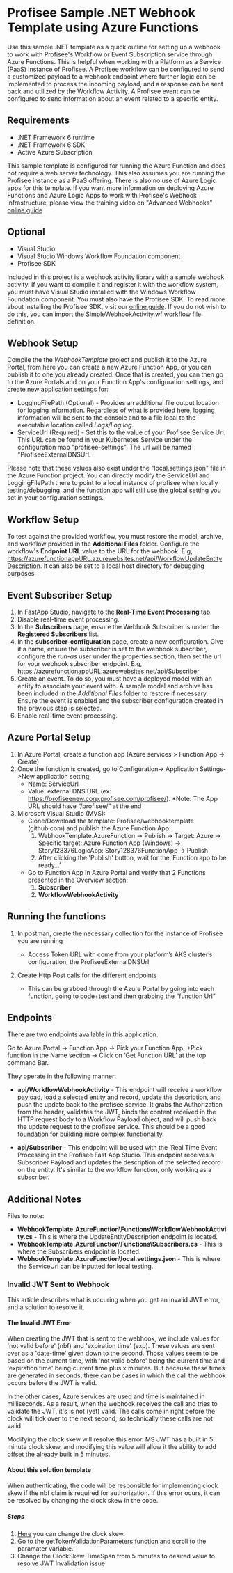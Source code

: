 # Profisee Sample .NET Webhook Template using Azure Functions
Use this sample .NET template as a quick outline for setting up a webhook to work with Profisee's Workflow or Event Subscription service through Azure Functions. This is helpful when working with a Platform as a Service (PaaS) instance of Profisee. A Profisee workflow can be configured to send a customized payload to a webhook endpoint where further logic can be implemented to process the incoming payload, and a response can be sent back and utilized by the Workflow Activity. A Profisee event can be configured to send information about an event related to a specific entity.

## Requirements

- .NET Framework 6 runtime
- .NET Framework 6 SDK
- Active Azure Subscription

This sample template is configured for running the Azure Function and does not require a web server technology. This also assumes you are running the Profisee instance as a PaaS offering. There is also no use of Azure Logic apps for this template. If you want more information on deploying Azure Functions and Azure Logic Apps to work with Profisee's Webhook infrastructure, please view the training video on "Advanced Webhooks" [online guide](https://support.profisee.com/lms/courseinfo?id=00u00000000004T00aM)

## Optional

- Visual Studio
- Visual Studio Windows Workflow Foundation component
- Profisee SDK

Included in this project is a webhook activity library with a sample webhook activity. If you want to compile it and register it with the workflow system, you must have Visual Studio installed with the Windows Workflow Foundation component. You must also have the Profisee SDK. To read more about installing the Profisee SDK, visit our [online guide](https://support.profisee.com/wikis/2022_r1_support/profisee_sdk_installation). If you do not wish to do this, you can import the SimpleWebhookActivity.wf workflow file definition.

## Webhook Setup

Compile the the *WebhookTemplate* project and publish it to the Azure Portal, from here you can create a new Azure Function App, or you can publish it to one you already created. Once that is created, you can then go to the Azure Portals and on your Function App's configuration settings, and create new application settings for:

- LoggingFilePath (Optional) - Provides an additional file output location for logging information. Regardless of what is provided here, logging information will be sent to the console and to a file local to the executable location called *Logs/Log.log*.
- ServiceUrl (Required) - Set this to the value of your Profisee Service Url. This URL can be found in your Kubernetes Service under the configuration map "profisee-settings". The url will be named "ProfiseeExternalDNSUrl.

Please note that these values also exist under the "local.settings.json" file in the Azure Function project. You can directly modify the ServiceUrl and LoggingFilePath there to point to a local instance of profisee when locally testing/debugging, and the function app will still use the global setting you set in your configuration settings.

## Workflow Setup

To test against the provided workflow, you must restore the model, archive, and workflow provided in the **Additional Files** folder. Configure the workflow's **Endpoint URL** value to the URL for the webhook. E.g, https://azurefunctionappURL.azurewebsites.net/api/WorkflowUpdateEntityDescription. It can also be set to a local host directory for debugging purposes

## Event Subscriber Setup

1. In FastApp Studio, navigate to the **Real-Time Event Processing** tab.
2. Disable real-time event processing.
3. In the **Subscribers** page, ensure the Webhook Subscriber is under the **Registered Subscribers** list.
4. In the **subscriber-configuration** page, create a new configuration. Give it a name, ensure the subscriber is set to the webhook subscriber, configure the *run-as* user under the properties section, then set the url for your webhook subscriber endpoint. E.g, https://azurefunctionappURL.azurewebsites.net/api/Subscriber
5. Create an event. To do so, you must have a deployed model with an entity to associate your event with. A sample model and archive has been included in the *Additional Files* folder to restore if necessary. Ensure the event is enabled and the subscriber configuration created in the previous step is selected.
6. Enable real-time event processing.

## Azure Portal Setup

1.	In Azure Portal, create a function app (Azure services > Function App -> Create)
2.	Once the function is created, go to Configuration-> Application Settings->New application setting:
    - Name: ServiceUrl 
    - Value: external DNS URL (ex: https://profiseenew.corp.profisee.com/profisee/). 
        *Note: The App URL should have “/profisee/” at the end
3.	Microsoft Visual Studio (MVS): 
    - Clone/Download the template: Profisee/webhooktemplate (github.com) and publish the Azure Function App:
        1. WebhookTemplate.AzureFunction -> Publish -> Target: Azure -> Specific target: Azure Function App (Windows) -> Story128376LogicApp: Story128376FunctionApp -> Publish
        2. After clicking the 'Publish' button, wait for the ‘Function app to be ready…’
    - Go to Function App in Azure Portal and verify that 2 Functions presented in the Overview section: 
      1. **Subscriber** 
      2. **WorkflowWebhookActivity** 


## Running the functions

1. In postman, create the necessary collection for the instance of Profisee you are running
    - Access Token URL with come from your platform’s AKS cluster’s configuration, the ProfiseeExternalDNSUrl

2. Create Http Post calls for the different endpoints
    - This can be grabbed through the Azure Portal by going into each function, going to code+test and then grabbing the “function Url”

## Endpoints

There are two endpoints available in this application.

Go to Azure Portal -> Function App -> Pick your Function App ->Pick function in the Name section -> Click on ‘Get Function URL’ at the top command Bar.

They operate in the following manner:
   - **api/WorkflowWebhookActivity** - This endpoint will receive a workflow payload, load a selected entity and record, update the description, and push the update back to the profisee service. It grabs the Authorization from the header, validates the JWT, binds the content received in the HTTP request body to a Workflow Payload object, and will push back the update request to the profisee service. This should be a good foundation for building more complex functionality.
    
   - **api/Subscriber** - This endpoint will be used with the ‘Real Time Event Processing in the Profisee Fast App Studio. This endpoint receives a Subscriber Payload and updates the description of the selected record on the entity. It's similar to the workflow function, only working as a subscriber.

## Additional Notes

Files to note:

- **WebhookTemplate.AzureFunction\Functions\WorkflowWebhookActivity.cs** - This is where the UpdateEntityDescription endpoint is located.
- **WebhookTemplate.AzureFunction\Functions\Subscribers.cs** - This is where the Subscribers endpoint is located.
- **WebhookTemplate.AzureFunction\local.settings.json** - This is where the ServiceUrl can be inputted for local testing.

### Invalid JWT Sent to Webhook

This article describes what is occuring when you get an invalid JWT error, and a solution to resolve it.

#### The Invalid JWT Error

When creating the JWT that is sent to the webhook, we include values for 'not valid before' (nbf) and 'expiration time' (exp). 
These values are sent over as a 'date-time' given down to the second. 
Those values seem to be based on the current time, with 'not valid before' being the current time and 'expiration time' being current time plus x minutes. 
But because these times are generated in seconds, there can be cases in which the call the webhook occurs before the JWT is valid. 

In the other cases, Azure services are used and time is maintained in milliseconds. 
As a result, when the webhook receives the call and tries to validate the JWT, it's is not (yet) valid.
The calls come in right before the clock will tick over to the next second, so technically these calls are not valid. 

Modifying the clock skew will resolve this error. MS JWT has a built in 5 minute clock skew, and modifying this value will allow it the ability to add offset the already built in 5 minutes.

#### About this solution template

When authenticating, the code will be responsible for implementing clock skew if the nbf claim is required for authorization. If this error ocurs, it can be resolved
by changing the clock skew in the code.

##### Steps

1. [Here](https://github.com/Profisee/webhooktemplate/blob/story/132784/WebhookTemplate.AzureFunction/Functions/WorkflowUpdateEntityDescription.cs) you can change the clock skew.
2. Go to the getTokenValidationParameters function and scroll to the paramater variable.
3. Change the ClockSkew TimeSpan from 5 minutes to desired value to resolve JWT Invalidation issue
